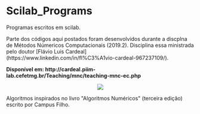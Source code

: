 # Scilab_Programs
<p>Programas escritos em scilab.</p>
<p>Parte dos códigos aqui postados foram desenvolvidos durante a discplna de Métodos Númericos Computacionais (2019.2). Disciplina essa ministrada pelo doutor [Flávio Luis Cardeal](https://www.linkedin.com/in/fl%C3%A1vio-cardeal-967237109/).<p><strong>Disponível em: http://cardeal.piim-lab.cefetmg.br/Teaching/mnc/teaching-mnc-ec.php</strong></p></p>
<p align = "center">
  <img src= "https://user-images.githubusercontent.com/49538805/69386101-5941b300-0ca0-11ea-9b97-7758a65f4624.jpg">
</p>

Algoritmos inspirados no livro "Algoritmos Numéricos" (terceira edição) escrito por Campus Filho.
